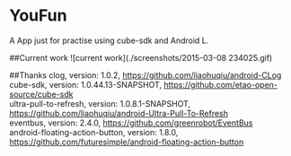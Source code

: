 # YouFun
A App just for practise using cube-sdk and Android L.

##Current work
  ![current work](./screenshots/2015-03-08 234025.gif)

##Thanks
clog, version: 1.0.2, https://github.com/liaohuqiu/android-CLog<br>
cube-sdk, version: 1.0.44.13-SNAPSHOT, https://github.com/etao-open-source/cube-sdk<br>
ultra-pull-to-refresh, version: 1.0.8.1-SNAPSHOT, https://github.com/liaohuqiu/android-Ultra-Pull-To-Refresh<br>
eventbus, version: 2.4.0, https://github.com/greenrobot/EventBus<br>
android-floating-action-button, version: 1.8.0, https://github.com/futuresimple/android-floating-action-button<br>
